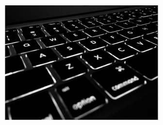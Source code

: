 ![header](https://github.com/Saurman61/Saurman61/blob/main/assets/pexels-hitarth-jadhav-220357.jpg)




